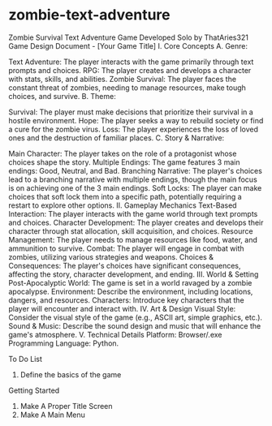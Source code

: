 # zombie-text-adventure
Zombie Survival Text Adventure Game Developed Solo by ThatAries321
Game Design Document - [Your Game Title]
I. Core Concepts
A. Genre:

Text Adventure: The player interacts with the game primarily through text prompts and choices.
RPG: The player creates and develops a character with stats, skills, and abilities.
Zombie Survival: The player faces the constant threat of zombies, needing to manage resources, make tough choices, and survive.
B. Theme:

Survival: The player must make decisions that prioritize their survival in a hostile environment.
Hope: The player seeks a way to rebuild society or find a cure for the zombie virus.
Loss: The player experiences the loss of loved ones and the destruction of familiar places.
C. Story & Narrative:

Main Character: The player takes on the role of a protagonist whose choices shape the story.
Multiple Endings: The game features 3 main endings: Good, Neutral, and Bad.
Branching Narrative: The player's choices lead to a branching narrative with multiple endings, though the main focus is on achieving one of the 3 main endings.
Soft Locks: The player can make choices that soft lock them into a specific path, potentially requiring a restart to explore other options.
II. Gameplay Mechanics
Text-Based Interaction: The player interacts with the game world through text prompts and choices.
Character Development: The player creates and develops their character through stat allocation, skill acquisition, and choices.
Resource Management: The player needs to manage resources like food, water, and ammunition to survive.
Combat: The player will engage in combat with zombies, utilizing various strategies and weapons.
Choices & Consequences: The player's choices have significant consequences, affecting the story, character development, and ending.
III. World & Setting
Post-Apocalyptic World: The game is set in a world ravaged by a zombie apocalypse.
Environment: Describe the environment, including locations, dangers, and resources.
Characters: Introduce key characters that the player will encounter and interact with.
IV. Art & Design
Visual Style: Consider the visual style of the game (e.g., ASCII art, simple graphics, etc.).
Sound & Music: Describe the sound design and music that will enhance the game's atmosphere.
V. Technical Details
Platform: Browser/.exe
Programming Language: Python.

To Do List
1. Define the basics of the game


Getting Started
1. Make A Proper Title Screen
2. Make A Main Menu
